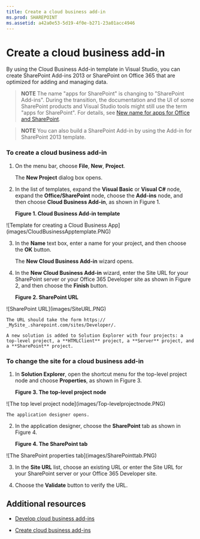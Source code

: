 ```yaml
---
title: Create a cloud business add-in
ms.prod: SHAREPOINT
ms.assetid: a42a0e53-5d19-4f0e-b271-23a01acc4946
---
```



# Create a cloud business add-in
By using the Cloud Business Add-in template in Visual Studio, you can create SharePoint Add-ins 2013 or SharePoint on Office 365 that are optimized for adding and managing data.
> **NOTE**
> The name "apps for SharePoint" is changing to "SharePoint Add-ins". During the transition, the documentation and the UI of some SharePoint products and Visual Studio tools might still use the term "apps for SharePoint". For details, see  [New name for apps for Office and SharePoint](new-name-for-apps-for-sharepoint.md#bk_newname). 
  
    
    


> **NOTE**
> You can also build a SharePoint Add-in by using the Add-in for SharePoint 2013 template. 
  
    
    


### To create a cloud business add-in


1. On the menu bar, choose **File**, **New**, **Project**.
    
    The **New Project** dialog box opens.
    
  
2. In the list of templates, expand the **Visual Basic** or **Visual C#** node, expand the **Office/SharePoint** node, choose the **Add-ins** node, and then choose **Cloud Business Add-in**, as shown in Figure 1.
    
   **Figure 1. Cloud Business Add-in template**

  

!\[Template for creating a Cloud Business App](images/CloudBusinessApptemplate.PNG)
  

  

  
3. In the **Name** text box, enter a name for your project, and then choose the **OK** button.
    
    The **New Cloud Business Add-in** wizard opens.
    
  
4. In the **New Cloud Business Add-in** wizard, enter the Site URL for your SharePoint server or your Office 365 Developer site as shown in Figure 2, and then choose the **Finish** button.
    
   **Figure 2. SharePoint URL**

  

!\[SharePoint URL](images/SiteURL.PNG)
  

    The URL should take the form https://  _MySite_.sharepoint.com/sites/Developer/.
    
    A new solution is added to Solution Explorer with four projects: a top-level project, a **HTMLClient** project, a **Server** project, and a **SharePoint** project.
    
  

### To change the site for a cloud business add-in


1. In **Solution Explorer**, open the shortcut menu for the top-level project node and choose **Properties**, as shown in Figure 3.
    
   **Figure 3. The top-level project node**

  

!\[The top level project node](images/Top-levelprojectnode.PNG)
  

    The application designer opens.
    
  
2. In the application designer, choose the **SharePoint** tab as shown in Figure 4.
    
   **Figure 4. The SharePoint tab**

  

!\[The SharePoint properties tab](images/SharePointtab.PNG)
  

  

  
3. In the **Site URL** list, choose an existing URL or enter the Site URL for your SharePoint server or your Office 365 Developer site.
    
  
4. Choose the **Validate** button to verify the URL.
    
  

## Additional resources
<a name="bk_addresources"> </a>


-  [Develop cloud business add-ins](develop-cloud-business-add-ins.md)
    
  
-  [Create cloud business add-ins](create-cloud-business-add-ins.md)
    
  

